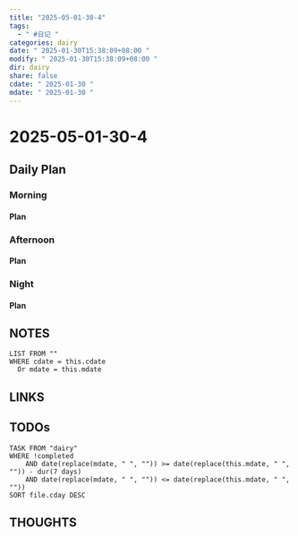 ```yaml
---
title: "2025-05-01-30-4"
tags:
  - " #日记 "
categories: dairy
date: " 2025-01-30T15:38:09+08:00 "
modify: " 2025-01-30T15:38:09+08:00 "
dir: dairy
share: false
cdate: " 2025-01-30 "
mdate: " 2025-01-30 "
---
```


# 2025-05-01-30-4

## Daily Plan

### Morning

#### Plan

### Afternoon

#### Plan

### Night

#### Plan

## NOTES

```dataview
LIST FROM "" 
WHERE cdate = this.cdate
  Or mdate = this.mdate
```

## LINKS

## TODOs

```dataview
TASK FROM "dairy" 
WHERE !completed 
	AND date(replace(mdate, " ", "")) >= date(replace(this.mdate, " ", "")) - dur(7 days) 
	AND date(replace(mdate, " ", "")) <= date(replace(this.mdate, " ", ""))
SORT file.cday DESC
```

## THOUGHTS
